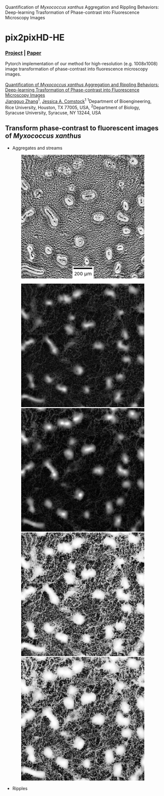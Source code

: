 Quantification of *Myxococcus xanthus* Aggregation and Rippling Behaviors: Deep-learning Trasformation of Phase-contrast into Fluorescence Microscopy Images

# pix2pixHD-HE
### [Project](https://github.com/IgoshinLab/pix2pixHD-HE/) | [Paper]() <br>
Pytorch implementation of our method for high-resolution (e.g. 1008x1008) image transformation of phase-contrast into fluorescence microscopy images. <br><br>
[Quantification of *Myxococcus xanthus* Aggregation and Rippling Behaviors: Deep-learning Trasformation of Phase-contrast into Fluorescence Microscopy Images](https://github.com/IgoshinLab/pix2pixHD-HE/)  
 [Jiangguo Zhang](https://JiangguoZhang.github.io/)<sup>1</sup>, [Jessica A. Comstock]()<sup>1</sup>
 <sup>1</sup>Department of Bioengineering, Rice University, Houston, TX 77005, USA, <sup>2</sup>Department of Biology, Syracuse University, Syracuse, NY 13244, USA  

## Transform phase-contrast to fluorescent images of *Myxococcus xanthus*
- Aggregates and streams
<p align='center'>
  <img title="Input phase-contrast image" src='imgs/aggregate/4g.png' width='400'/>
</p>
<p align='center'>
  
  <img title="Fluorescent image" src='imgs/aggregate/4a.png' width='400'/>
  
  <img title="Synthesized image" src='imgs/aggregate/4b.png' width='400'/>
  
  <img title="Histogram equalized fluorescent image" src='imgs/aggregate/4d.png' width='400'/>
  
  <img title="Histogram equalized synthesized image" src='imgs/aggregate/4e.png' width='400'/>
</p>

- Ripples
